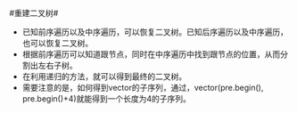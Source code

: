 #重建二叉树#

*   已知前序遍历以及中序遍历，可以恢复二叉树。已知后序遍历以及中序遍历，也可以恢复二叉树。
*   根据前序遍历可以知道跟节点，同时在中序遍历中找到跟节点的位置，从而分割出左右子树。
*   在利用递归的方法，就可以得到最终的二叉树。
*   需要注意的是，如何得到vector的子序列，通过，vector<int>(pre.begin(), pre.begin()+4)就能得到一个长度为4的子序列。
